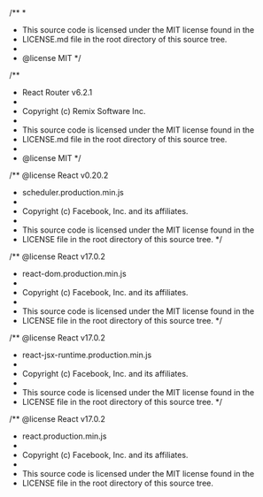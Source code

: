 /**
 *
 * This source code is licensed under the MIT license found in the
 * LICENSE.md file in the root directory of this source tree.
 *
 * @license MIT
 */

/**
 * React Router v6.2.1
 *
 * Copyright (c) Remix Software Inc.
 *
 * This source code is licensed under the MIT license found in the
 * LICENSE.md file in the root directory of this source tree.
 *
 * @license MIT
 */

/** @license React v0.20.2
 * scheduler.production.min.js
 *
 * Copyright (c) Facebook, Inc. and its affiliates.
 *
 * This source code is licensed under the MIT license found in the
 * LICENSE file in the root directory of this source tree.
 */

/** @license React v17.0.2
 * react-dom.production.min.js
 *
 * Copyright (c) Facebook, Inc. and its affiliates.
 *
 * This source code is licensed under the MIT license found in the
 * LICENSE file in the root directory of this source tree.
 */

/** @license React v17.0.2
 * react-jsx-runtime.production.min.js
 *
 * Copyright (c) Facebook, Inc. and its affiliates.
 *
 * This source code is licensed under the MIT license found in the
 * LICENSE file in the root directory of this source tree.
 */

/** @license React v17.0.2
 * react.production.min.js
 *
 * Copyright (c) Facebook, Inc. and its affiliates.
 *
 * This source code is licensed under the MIT license found in the
 * LICENSE file in the root directory of this source tree.